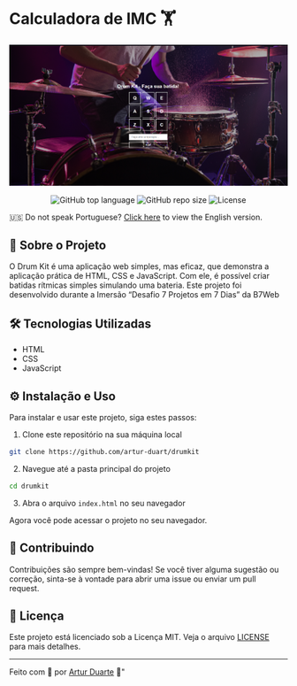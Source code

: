 # Calculadora de IMC 🏋

![Banner](./img/banner.png)

<p align="center">
  <img alt="GitHub top language" src="https://img.shields.io/github/languages/top/artur-duart/drumkit">
  <img alt="GitHub repo size" src="https://img.shields.io/github/repo-size/artur-duart/drumkit">
  <img alt="License" src="https://img.shields.io/badge/license-MIT-%2304D361">
</p>

🇺🇸 Do not speak Portuguese? [Click here](README.md) to view the English version.

## 🚀 Sobre o Projeto

O Drum Kit é uma aplicação web simples, mas eficaz, que demonstra a aplicação prática de HTML, CSS e JavaScript. Com ele, é possível criar batidas rítmicas simples simulando uma bateria. Este projeto foi desenvolvido durante a Imersão “Desafio 7 Projetos em 7 Dias” da B7Web
## 🛠️ Tecnologias Utilizadas

- HTML
- CSS
- JavaScript

## ⚙️ Instalação e Uso

Para instalar e usar este projeto, siga estes passos:

1. Clone este repositório na sua máquina local
```bash
git clone https://github.com/artur-duart/drumkit
```
2. Navegue até a pasta principal do projeto
```bash
cd drumkit
```
3. Abra o arquivo `index.html` no seu navegador

Agora você pode acessar o projeto no seu navegador.

## 🤝 Contribuindo

Contribuições são sempre bem-vindas! Se você tiver alguma sugestão ou correção, sinta-se à vontade para abrir uma issue ou enviar um pull request.

## 📝 Licença

Este projeto está licenciado sob a Licença MIT. Veja o arquivo [LICENSE](LICENSE) para mais detalhes.

---

Feito com 💜 por <a href="https://www.linkedin.com/in/artur-duart/">Artur Duarte</a> :wave:"
